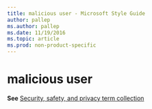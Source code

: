 ```yaml
---
title: malicious user - Microsoft Style Guide
author: pallep
ms.author: pallep
ms.date: 11/19/2016
ms.topic: article
ms.prod: non-product-specific
---
```


# malicious user

**See** [Security, safety, and privacy term collection](/style-guide/a-z-word-list-term-collections/term-collections/security-safety-privacy-terms)
